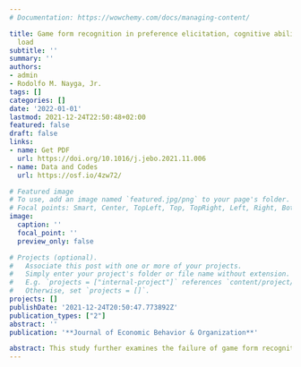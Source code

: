 ```yaml
---
# Documentation: https://wowchemy.com/docs/managing-content/

title: Game form recognition in preference elicitation, cognitive abilities, and cognitive
  load
subtitle: ''
summary: ''
authors:
- admin
- Rodolfo M. Nayga, Jr.
tags: []
categories: []
date: '2022-01-01'
lastmod: 2021-12-24T22:50:48+02:00
featured: false
draft: false
links: 
- name: Get PDF
  url: https://doi.org/10.1016/j.jebo.2021.11.006
- name: Data and Codes
  url: https://osf.io/4zw72/

# Featured image
# To use, add an image named `featured.jpg/png` to your page's folder.
# Focal points: Smart, Center, TopLeft, Top, TopRight, Left, Right, BottomLeft, Bottom, BottomRight.
image:
  caption: ''
  focal_point: ''
  preview_only: false

# Projects (optional).
#   Associate this post with one or more of your projects.
#   Simply enter your project's folder or file name without extension.
#   E.g. `projects = ["internal-project"]` references `content/project/deep-learning/index.md`.
#   Otherwise, set `projects = []`.
projects: []
publishDate: '2021-12-24T20:50:47.773892Z'
publication_types: ["2"]
abstract: ''
publication: '**Journal of Economic Behavior & Organization**'

abstract: This study further examines the failure of game form recognition in preference elicitation (Cason and Plott, 2014) by making elicitation more cognitively demanding through a cognitive load manipulation. We hypothesized that if subjects misperceive one game for another game, then by depleting their cognitive resources, subjects would misconceive the more-cognitively demanding task for the less-cognitively demanding task at a higher rate. We find no evidence that subjects suffer from a first-price-auction game-form misconception, but once cognitive resources are depleted, subjects’ choices are better explained by random choice. More cognitively able subjects are more immune to deviations from sub-optimal play than lower cognitively able subjects. Moreover, we find no support for partial game form recognition. Our results are robust to the integration of risk preferences in the analysis.
---
```

